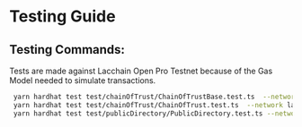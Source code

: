 # Testing Guide

## Testing Commands:

Tests are made against Lacchain Open Pro Testnet because of the Gas Model needed to simulate transactions.

```sh
 yarn hardhat test test/chainOfTrust/ChainOfTrustBase.test.ts  --network lacchain
 yarn hardhat test test/chainOfTrust/ChainOfTrust.test.ts  --network lacchain
 yarn hardhat test test/publicDirectory/PublicDirectory.test.ts --network lacchain
```
